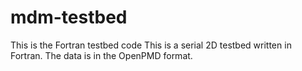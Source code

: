 # mdm-testbed
This is the Fortran testbed code
This is a serial 2D testbed written in Fortran.  The data is in the OpenPMD format.

